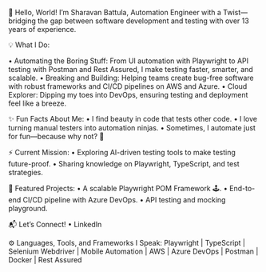 👋 Hello, World! I’m Sharavan Battula, Automation Engineer with a Twist—bridging the gap between software development and testing with over 13 years of experience.

💡 What I Do: 

  • Automating the Boring Stuff: From UI automation with Playwright to API testing with Postman and Rest Assured, I make testing faster, smarter, and scalable. 
  • Breaking and Building: Helping teams create bug-free software with robust frameworks and CI/CD pipelines on AWS and Azure. 
  • Cloud Explorer: Dipping my toes into DevOps, ensuring testing and deployment feel like a breeze.

✨ Fun Facts About Me: 
  • I find beauty in code that tests other code. 
  • I love turning manual testers into automation ninjas. 
  • Sometimes, I automate just for fun—because why not? 🚀

⚡ Current Mission: 
  • Exploring AI-driven testing tools to make testing future-proof. 
  • Sharing knowledge on Playwright, TypeScript, and test strategies.

📂 Featured Projects: 
  • A scalable Playwright POM Framework 🕹️. 
  • End-to-end CI/CD pipeline with Azure DevOps. 
  • API testing and mocking playground.

📬 Let’s Connect! • LinkedIn

⚙️ Languages, Tools, and Frameworks I Speak: Playwright | TypeScript | Selenium Webdriver | Mobile Automation | AWS | Azure DevOps | Postman | Docker | Rest Assured

